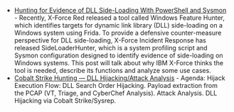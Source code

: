 * [Hunting for Evidence of DLL Side-Loading With PowerShell and Sysmon](https://securityintelligence.com/posts/hunting-evidence-dll-side-loading-powershell-sysmon/) - Recently, X-Force Red released a tool called Windows Feature Hunter, which identifies targets for dynamic link library (DLL) side-loading on a Windows system using Frida. To provide a defensive counter-measure perspective for DLL side-loading, X-Force Incident Response has released SideLoaderHunter, which is a system profiling script and Sysmon configuration designed to identify evidence of side-loading on Windows systems. This post will talk about why IBM X-Force thinks the tool is needed, describe its functions and analyze some use cases.
* [Cobalt Strike Hunting — DLL Hijacking/Attack Analysis](https://michaelkoczwara.medium.com/cobalt-strike-hunting-dll-hijacking-attack-analysis-ffbf8fd66a4e) - Agenda: Hijack Execution Flow: DLL Search Order Hijacking. Payload extraction from the PCAP (VT, Triage, and CyberChef Analysis). Attack Analysis. DLL Hijacking via Cobalt Strike/Sysrep.
